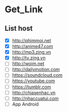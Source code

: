# Get_Link

## List host

- [x] http://phimmoi.net
- [x] http://anime47.com
- [x] http://mp3.zing.vn
- [x] http://tv.zing.vn
- [ ] http://woim.net
- [ ] http://dailymotion.com
- [ ] https://soundcloud.com
- [ ] https://youtube.com
- [ ] https://tumblr.com
- [ ] http://chiasenhac.vn
- [ ] http://nhaccuatui.com
- [ ] App Android
